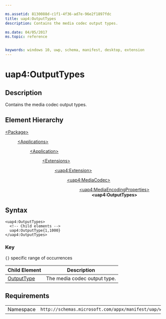```yaml
---

ms.assetid: 8130088d-c1f1-4f36-ad7e-96e2f1897fdc
title: uap4:OutputTypes
description: Contains the media codec output types.

ms.date: 04/05/2017
ms.topic: reference


keywords: windows 10, uwp, schema, manifest, desktop, extension 
---
```


# uap4:OutputTypes

## Description
Contains the media codec output types.

## Element Hierarchy
<dl>
<dt><a href="element-package.md">&lt;Package&gt;</a></dt>
<dd>
<dl>
<dt><a href="element-applications.md">&lt;Applications&gt;</a></dt>
<dd>
<dl>
<dt><a href="element-application.md">&lt;Application&gt;</a></dt>
<dd>
<dl>
<dt><a href="element-1-extensions.md">&lt;Extensions&gt;</a></dt>
<dd>
<dl>
<dt><a href="element-uap4-extension.md">&lt;uap4:Extension&gt;</a></dt>
<dd>
<dl>
<dt><a href="element-uap4-mediacodec.md">&lt;uap4:MediaCodec&gt;</a></dt>
<dd>
<dl>
<dt><a href="element-uap4-MediaEncodingProperties.md">&lt;uap4:MediaEncodingProperties&gt;</a></dt>
<dd><b>&lt;uap4:OutputTypes&gt;</b></dd>
</dl>
</dd>
</dl>
</dd>
</dl>
</dd>
</dl>
</dd>
</dl>
</dd>
</dl>
</dd>
</dl>

## Syntax
```syntax
<uap4:OutputTypes>
  <!-- Child elements -->
  uap4:OutputType{1,1000}
</uap4:OutputTypes>                   
```

### Key
`{}` specific range of occurrences


| Child Element | Description |
|---------------|-------------|
| [OutputType](element-uap4-OutputType.md) | The media codec output type. |

## Requirements

|   |   |
|--|--|
| Namespace | `http://schemas.microsoft.com/appx/manifest/uap/windows10/4` |
